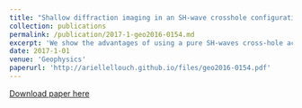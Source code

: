 ```yaml
---
title: "Shallow diffraction imaging in an SH-wave crosshole configuration"
collection: publications
permalink: /publication/2017-1-geo2016-0154.md
excerpt: 'We show the advantages of using a pure SH-waves cross-hole acquisition for diffraction imaging. After implementing an automatic model-based direct-waves muting, we migrate diffracted events to a depth imaging offset domain. In it, gathers will be flat only if estimated diffractor location and velocity model are correct.'
date: 2017-1-01
venue: 'Geophysics'
paperurl: 'http://ariellellouch.github.io/files/geo2016-0154.pdf'
---
```


[Download paper here](http://ariellellouch.github.io/files/geo2016-0154.pdf)

